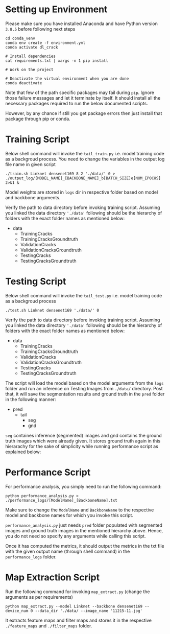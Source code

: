 # Setting up Environment

Please make sure you have installed Anaconda and have Python version `3.8.5` before following next steps

```shell
cd conda_venv
conda env create -f environment.yml
conda activate dl_crack

# Install dependencies
cat requirements.txt | xargs -n 1 pip install

# Work on the project

# Deactivate the virtual environment when you are done
conda deactivate

```

Note that few of the path specific packages may fail during `pip`. Ignore those failure messages and let it terminate by itself. It should install all the necessary packages required to run the below documented scripts.

However, by any chance if still you get package errors then just install that package through pip or conda.

# Training Script

Below shell command will invoke the `tail_train.py` i.e. model training code as a backgroud process. You need to change the variables in the output log file name in given script

```console
./train.sh Linknet densenet169 8 2 './data/' 0 > ./output_log/[MODEL_NAME]_[BACKBONE_NAME]_b[BATCH_SIZE]e[NUM_EPOCHS] 2>&1 &
```

Model weights are stored in `logs` dir in respective folder based on model and backbone arguments.

Verify the path to data directory before invoking training script. Assuming you linked the data directory `'./data'` following should be the hierarchy of folders with the exact folder names as mentioned below:

* data
    * TrainingCracks
    * TrainingCracksGroundtruth
    * ValidationCracks
    * ValidationCracksGroundtruth
    * TestingCracks
    * TestingCracksGroundtruth


# Testing Script

Below shell command will invoke the `tail_test.py` i.e. model training code as a backgroud process

```console
./test.sh Linknet densenet169 './data/' 0
```

Verify the path to data directory before invoking training script. Assuming you linked the data directory `'./data'` following should be the hierarchy of folders with the exact folder names as mentioned below:

* data
    * TrainingCracks
    * TrainingCracksGroundtruth
    * ValidationCracks
    * ValidationCracksGroundtruth
    * TestingCracks
    * TestingCracksGroundtruth

The script will load the model based on the model arguments from the `logs` folder and run an inference on Testing Images from `./data/` directory. Post that, it will save the segmentation results and ground truth in the `pred` folder in the following manner:

* pred
    * tail
        * seg   
        * gnd

`seg` containes inference (segmented) images and gnd contains the ground truth images which were already given. It stores ground truth again in this hierarachy for the sake of simplicity while running performance script as explained below:



# Performance Script

For performance analysis, you simply need to run the following command:

```console
python performance_analysis.py > ./performance_logs/[ModelName]_[BackboneName].txt
```

Make sure to change the `ModelName` and `BackboneName` to the respective model and backbone names for which you invoke this script.

`performance_analysis.py` just needs `pred` folder populated with segmented images and ground truth images in the mentioned hierarchy above. Hence, you do not need so specify any arguments while calling this script.

Once it has computed the metrics, it should output the metrics in the txt file with the given output name (through shell command) in the `performance_logs` folder.


# Map Extraction Script

Run the following command for invoking `map_extract.py` (change the arguments as per requirements)

```console
python map_extract.py --model Linknet --backbone densenet169 --device_num 0 --data_dir './data/ --image_name '11215-11.jpg'
```

It extracts feature maps and filter maps and stores it in the respective `./feature_maps` and `./filter_maps` folder.